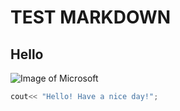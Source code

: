 # TEST MARKDOWN
## Hello
![Image of Microsoft](https://pngimg.com/uploads/microsoft/microsoft_PNG10.png)
``` C++
cout<< "Hello! Have a nice day!";
```
